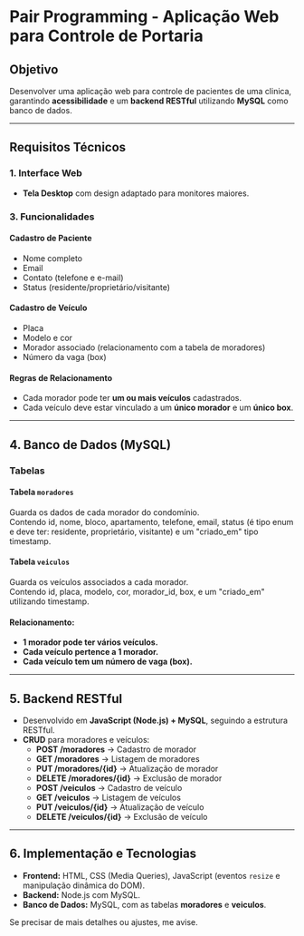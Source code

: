 # **Pair Programming - Aplicação Web para Controle de Portaria**  

## **Objetivo**  
Desenvolver uma aplicação web para controle de pacientes de uma clinica, garantindo **acessibilidade** e um **backend RESTful** utilizando **MySQL** como banco de dados.  

---

## **Requisitos Técnicos**  

### **1. Interface Web**  
- **Tela Desktop** com design adaptado para monitores maiores.  

### **3. Funcionalidades**  

#### **Cadastro de Paciente**  
- Nome completo  
- Email
- Contato (telefone e e-mail)  
- Status (residente/proprietário/visitante)  

#### **Cadastro de Veículo**  
- Placa  
- Modelo e cor  
- Morador associado (relacionamento com a tabela de moradores)  
- Número da vaga (box)  

#### **Regras de Relacionamento**  
- Cada morador pode ter **um ou mais veículos** cadastrados.  
- Cada veículo deve estar vinculado a um **único morador** e um **único box**.  

---

## **4. Banco de Dados (MySQL)**  

### **Tabelas**  

#### **Tabela `moradores`**  
Guarda os dados de cada morador do condomínio.  
Contendo id, nome, bloco, apartamento, telefone, email, status (é tipo enum e deve ter: residente, proprietário, visitante) e um "criado_em" tipo timestamp.

#### **Tabela `veiculos`**  
Guarda os veículos associados a cada morador.  
Contendo id, placa, modelo, cor, morador_id, box, e um "criado_em" utilizando timestamp.

#### **Relacionamento:**  
- **1 morador pode ter vários veículos.**  
- **Cada veículo pertence a 1 morador.**  
- **Cada veículo tem um número de vaga (box).**  

---

## **5. Backend RESTful**  
- Desenvolvido em **JavaScript (Node.js) + MySQL**, seguindo a estrutura RESTful.  
- **CRUD** para moradores e veículos:  
  - **POST /moradores** → Cadastro de morador  
  - **GET /moradores** → Listagem de moradores  
  - **PUT /moradores/{id}** → Atualização de morador  
  - **DELETE /moradores/{id}** → Exclusão de morador  
  - **POST /veiculos** → Cadastro de veículo  
  - **GET /veiculos** → Listagem de veículos  
  - **PUT /veiculos/{id}** → Atualização de veículo  
  - **DELETE /veiculos/{id}** → Exclusão de veículo  

---

## **6. Implementação e Tecnologias**  
- **Frontend:** HTML, CSS (Media Queries), JavaScript (eventos `resize` e manipulação dinâmica do DOM).  
- **Backend:** Node.js com MySQL.  
- **Banco de Dados:** MySQL, com as tabelas **moradores** e **veiculos**.  

Se precisar de mais detalhes ou ajustes, me avise.